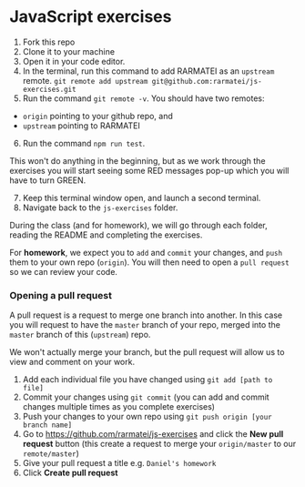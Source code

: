 # JavaScript exercises

1. Fork this repo
2. Clone it to your machine
3. Open it in your code editor.
4. In the terminal, run this command to add RARMATEI as an `upstream` remote.
   `git remote add upstream git@github.com:rarmatei/js-exercises.git`
5. Run the command `git remote -v`. You should have two remotes:

- `origin` pointing to your github repo, and
- `upstream` pointing to RARMATEI

6. Run the command `npm run test`.

This won't do anything in the beginning, but as we work through the exercises you will start seeing some RED messages pop-up which you will have to turn GREEN.

7. Keep this terminal window open, and launch a second terminal.
8. Navigate back to the `js-exercises` folder.

During the class (and for homework), we will go through each folder, reading the README and completing the exercises.

For **homework**, we expect you to `add` and `commit` your changes, and `push` them to your own repo (`origin`). You will then need to open a `pull request` so we can review your code.

### Opening a pull request

A pull request is a request to merge one branch into another. In this case you will request to have the `master` branch of your repo, merged into the `master` branch of this (`upstream`) repo.

We won't actually merge your branch, but the pull request will allow us to view and comment on your work.

1. Add each individual file you have changed using `git add [path to file]`
2. Commit your changes using `git commit` (you can add and commit changes multiple times as you complete exercises)
3. Push your changes to your own repo using `git push origin [your branch name]`
4. Go to https://github.com/rarmatei/js-exercises and click the **New pull request** button (this create a request to merge your `origin/master` to our `remote/master`)
5. Give your pull request a title e.g. `Daniel's homework`
6. Click **Create pull request**
